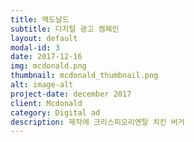 ```yaml
---
title: 맥도날드
subtitle: 디지털 광고 캠페인
layout: default
modal-id: 3
date: 2017-12-16
img: mcdonald.png
thumbnail: mcdonald_thumbnail.png
alt: image-alt
project-date: december 2017
client: Mcdonald
category: Digital ad
description: 제작에 크리스피오리엔탈 치킨 버거
---
```

